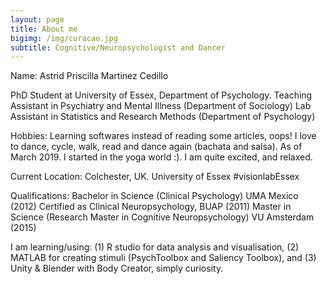 ```yaml
---
layout: page
title: About me
bigimg: /img/curacao.jpg
subtitle: Cognitive/Neuropsychologist and Dancer
---
```


Name: Astrid Priscilla Martinez Cedillo 

PhD Student at University of Essex, Department of Psychology.
Teaching Assistant in Psychiatry and Mental Illness (Department of Sociology)
Lab Assistant in Statistics and Research Methods (Department of Psychology) 


Hobbies:
Learning softwares instead of reading some articles, oops! 
I love to dance, cycle, walk, read and dance again (bachata and salsa). 
As of March 2019. I started in the yoga world :). I am quite excited, and relaxed.


Current Location:
Colchester, UK. University of Essex #visionlabEssex


Qualifications:
Bachelor in Science (Clinical Psychology) UMA Mexico (2012) 
Certified as Clinical Neuropsychology, BUAP (2011)
Master in Science (Research Master in Cognitive Neuropsychology) VU Amsterdam (2015) 

I am learning/using: 
(1) R studio for data analysis and visualisation, 
(2) MATLAB for creating stimuli (PsychToolbox and Saliency Toolbox), and 
(3) Unity & Blender with Body Creator, simply curiosity.
